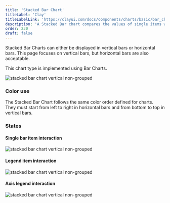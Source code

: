 ```yaml
---
title: 'Stacked Bar Chart'
titleLabel: 'Clay'
titleLabelLink: 'https://clayui.com/docs/components/charts/basic/bar_chart.html'
description: 'A Stacked Bar chart compares the values of single items with the total data value.'
order: 230
draft: false
---
```


Stacked Bar Charts can either be displayed in vertical bars or horizontal bars. This page focuses on vertical bars, but horizontal bars are also acceptable.

This chart type is implemented using Bar Charts.

![stacked bar chart vertical non-grouped](/images/lexicon/ChartStackedBar.png)

### Color use

The Stacked Bar Chart follows the same color order defined for charts. They must start from left to right in horizontal bars and from bottom to top in vertical bars.

### States

#### Single bar item interaction

![stacked bar chart vertical non-grouped](/images/lexicon/ChartStackedBarItemSel.png)

#### Legend item interaction

![stacked bar chart vertical non-grouped](/images/lexicon/ChartStackedBarLegendSel.png)

#### Axis legend interaction

![stacked bar chart vertical non-grouped](/images/lexicon/ChartStackedBarAxisSel.png)
